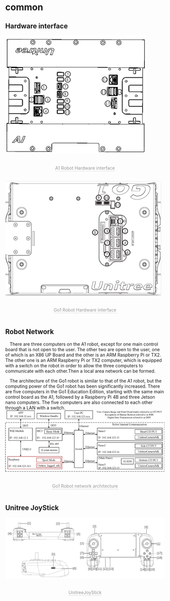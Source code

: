 # common

## Hardware interface 
![A1 Robot Hardware interface](../../images/A1_hardware_interface.png)
<center>
<br>
<div style="color:orange; border-bottom: 0.1px solid #d9d9d9;
display: inline-block;
color: #999;
padding: 1px;">A1 Robot Hardware interface</div>
</center>
<br>


![Go1 Robot Hardware interface](../../images/Go1_hardware_interface.png)
<center>
<br>
<div style="color:orange; border-bottom: 0.1px solid #d9d9d9;
display: inline-block;
color: #999;
padding: 1px;">Go1 Robot Hardware interface</div>
</center>
<br>


## Robot Network
&emsp;There are three computers on the A1 robot, except for one main control board that is not open to the user.
The other two are open to the user, one of which is an X86 UP Board and the other is an ARM Raspberry Pi or TX2.
The other one is an ARM Raspberry Pi or TX2 computer, which is equipped with a switch on the robot in order to allow the three computers to communicate with each other.Then a local area network can be formed.

&emsp;The architecture of the Go1 robot is similar to that of the A1 robot, but the computing power of the Go1 robot has been significantly increased.
There are five computers in the Go1 Education Edition, starting with the same main control board as the A1, followed by a Raspberry Pi 4B and three Jetson nano computers.
The five computers are also connected to each other through a LAN with a switch.
![Go1 Robot network architecture](../../images/Go1_Network.jpeg)
<center>
<br>
<div style="color:orange; border-bottom: 0.1px solid #d9d9d9;
display: inline-block;
color: #999;
padding: 1px;">Go1 Robot network architecture</div>
</center>
<br>

## Unitree JoyStick
![UnitreeJoyStick](../../images/joyStick.png)
<center>
<br>
<div style="color:orange; border-bottom: 0.1px solid #d9d9d9;
display: inline-block;
color: #999;
padding: 1px;">UnitreeJoyStick</div>
</center>
<br>